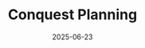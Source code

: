 ---  
layout: startup_page  
title: "Conquest Planning"  
id: "conquestplanning.com"  
permalink: "/conquestplanningconquestplanning.com06232025/"  
website: "https://conquestplanning.com"  
funding_round: "Series B"  
funding_amount: "$80M"  
investors: "Growth Equity at Goldman Sachs Alternatives, Canapi Ventures, BDC Capital, Citi Ventures, TIAA Ventures, USAA, BNY, Portage"  
about: "Conquest Planning is a technology platform revolutionizing financial planning with customized and convenient advice. Its AI-powered software allows financial advisors, banks, brokerages, and insurance firms to offer personalized advice at scale, empowering individuals across various life stages to access high-quality financial planning."  
markets: "Fintech, AI"  
hq: "Winnipeg, Manitoba, Canada"  
founded_year: "2018"  
linkedin: "https://www.linkedin.com/company/conquest-planning-inc"  
twitter: "https://twitter.com/ConquestPlanInc"  
instagram: ""  
facebook: "https://www.facebook.com/ConquestPlanningInc"  
crunchbase: "https://www.crunchbase.com/organization/conquest-planning"  
pitchbook: "https://pitchbook.com/profiles/company/403962-49"  

date_display: "23-Jun-2025"  
date: "2025-06-23"

# SEO Optimization  
meta_title: "Conquest Planning - Series B Funding ($80M)"  
meta_description: "Conquest Planning, Conquest Planning is a technology platform revolutionizing financial planning with customized and convenient advice. Its AI-powered software allows fi..."  
meta_keywords: "Conquest Planning, Fintech, AI, Series B funding"  
canonical_url: "https://startup.projectstartups.com/conquestplanningconquestplanning.com06232025/"  
---